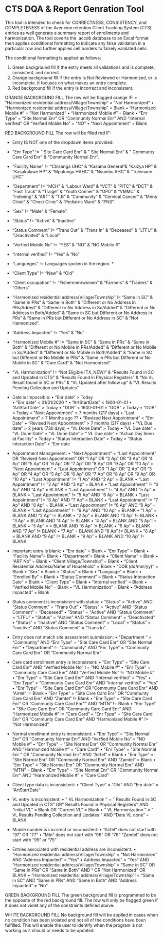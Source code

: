 # CTS DQA & Report Genration Tool
This tool is intended to check for CORRECTNESS, CONSISTENCY, and COMPLETENESS of the Avencion retention Client Tracking System (CTS) entries as well generate a summary report of enrollments and harmonization. The tool coverts the .accdb database to an Excel format then applies conditional formatting to indicate any false validation in a particular row and further applies cell borders to falsely validated cells. 

The conditional formatting is applied as follows: 
1.	Green background fill if the entry meets all validations and is complete, consistent, and correct.
2.	Orange background fill if the entry is Not Reviewed or Harmonized, or is Incomplete. It focuses on what makes an entry complete.
3.	Red background fill if the entry is incorrect and inconsistent.

ORANGE BACKGROUND FILL
The row will be flagged orange IF:
•	“Harmonized residential address/Village/Township” = “Not Harmonized”
•	“Harmonized residential address/Village/Township” =  Blank
•	“Harmonized Mobile #” = “Not Harmonized”
•	“Harmonized Mobile #” =  Blank
•	“Enr Type” = “Site Normal Enr” OR “Community Normal Enr” AND “Internal verified” OR “Verfied Mobile No” = “NO”
•	“Next Appointment” = Blank


RED BACKGROUND FILL
The row will be filled red IF:
-	Entry IS NOT one of the dropdown items provided:
-	"Enr Type" != " Site Care Card Enr" & " Site Normal Enr" & " Communty Care Card Enr" & “Community Normal Enr”.
-	"Facility Name" != “Chisanga UHC” & “Kasama General”& “Kaizya HP” & “Kasakalawe HP” & “Mpulungu HAHC” & “Nsumbu RHC” & “Tulemane UHC”
-	“Department” != “MCH” & “Labour Ward” & “VCT” & “PITC” & “DCT” & “Fast Track” & “Traige” & “Youth Conner” & “OPD” & “VMMC” & “Indexing” & “ART” & “T.B” & “Community” & “Cervical Cancer” & “Mens Clinic” &  “Chest Clinic” & “Pediatric Ward” & “PNS”.
-	“Sex” != “Male” &  “Female”.
-	“Status” != “Active” & “Inactive”
-	“Status Comment” != “Trans Out” & “Trans In” & “Deceased” & “LTFU” & “Deactivated” & “Local”
-	“Verfied Mobile No” != “YES” & “NO” & “NO Mobile #”
-	“Internal verified” != “Yes” & “No”
-	“Langueges” != Languages spoken in the region. *
-	“Client Type” != “New” & “Old” 
-	“Client occupation” != “Fishermen/women” & “Farmers” & “Traders” &  “Others”
-	“Harmonized residential address/Village/Township” != “Same in SC” & “Same in PRs” & “Same in Both” &  “Different or No Address in PRs/Added” & “Different or No Address in Sc/Added” & “Different or No Address in Both/Added” & “Same in SC but Different or No Address in PRs” & “Same in PRs but Different or No Address in SC” & “Not Harmonized”.
-	“Address Impacted” != “Yes” &  “No”
-	“Harmonized Mobile #” != “Same in SC” & “Same in PRs” & “Same in Both” & “Different or No Mobile in PRs/Added” & “Different or No Mobile in Sc/Added” & “Different or No Mobile in Both/Added” &  “Same in SC but Different or No Mobile in PRs” & “Same in PRs but Different or No Mobile in SC” & “Care Card” & “Not Harmonized”
-	“VL Harmonization” != “Not Eligible (TX_NEW)” & “Results Found in SC and Updated in CTS” & “Results Found in Physical Registers” & “No VL Result found in SC or PRs” & “VL Updated after follow up” & “VL Results Pending Collection and Updates”

-	Date is Impossible:
•	“Enr date” > Today          
•	“Enr date” < 01/01/2020 *
•	“ArtStartDate” <  1900-01-01
•	“ArtStartDate” > Today
•	"DOB" < 1900-01-01
•	“DOB” > Today
•	“DOB” = Today
•	"Next Appointment" > 7 months (217 days)
•	“Last Appointment” > 7 Months ago ?? 
•	“Revised Next Appointment” < "Enr Date"
•	“Revised Next Appointment” > 7 months (217 days)
•	“VL Due date” > 2 years (730 days)
•	“VL Done Date” > Today
•	“VL Due date” = “VL Done Date”
•	“VL Done Date”  > “ VL Due date”
•	 “Actual Day Seen at Facility” > Today
•	“Status Interaction Date” > Today 
•	“Status Interaction Date” < “Enr date

-	Appointment Management:
•	"Next Appointment" = “Last Appointment” OR “Revised Next Appointment” OR “1 Ap” OR “2 Ap” OR “3 Ap” OR “4 Ap” OR “5 Ap” OR “6 Ap” OR “7 Ap” OR “8 Ap” OR “9 Ap” OR “10 Ap” 
•	"Next Appointment" < “Last Appointment” OR “1 Ap” OR “2 Ap” OR “3 Ap” OR “4 Ap” OR “5 Ap” OR “6 Ap” OR “7 Ap” OR “8 Ap” OR “9 Ap” OR “10 Ap”
•	“Last Appointment” !=  “1 Ap” AND “2 Ap” = BLANK
•	“Last Appointment” !=  “2 Ap” AND “3 Ap” = BLANK
•	“Last Appointment” !=  “3 Ap” AND “4 Ap” = BLANK
•	“Last Appointment” !=  “4 Ap” AND “5 Ap” = BLANK
•	“Last Appointment” !=  “5 Ap” AND “6 Ap” = BLANK
•	“Last Appointment” !=  “6 Ap” AND “7 Ap” = BLANK
•	“Last Appointment” !=  “7 Ap” AND “8 Ap” = BLANK
•	“Last Appointment” !=  “8 Ap” AND “9 Ap” = BLANK
•	“Last Appointment” !=  “9 Ap” AND “10 Ap” = BLANK
•	 “1 Ap” = BLANK  AND “2 Ap” != BLANK
•	 “2 Ap” = BLANK AND “3 Ap” != BLANK
•	 “3 Ap” = BLANK AND “4 Ap” != BLANK
•	 “4 Ap” = BLANK AND “5 Ap”! = BLANK
•	 “5 Ap” =  = BLANK AND “6 Ap” != BLANK
•	 “6 Ap” = BLANK AND “7 Ap” != BLANK
•	 “7 Ap” = BLANK AND “8 Ap” != BLANK
•	 “8 Ap” = BLANK AND “9 Ap” != BLANK
•	 “9 Ap” = BLANK AND “10 Ap” != BLANK

-	Important entry is blank:
•	“Enr date” = Blank
•	“Enr Type” = Blank
•	“Facility Name”= Blank
•	“Department”= Blank
•	“Client Name” = Blank
•	“ART No” = Blank
•	“Client Village/Township” =  Blank
•	“Client Residential Address/Name of Household” =  Blank
•	“DOB (dd/mm/yy)” =  Blank
•	“Sex” =  Blank
•	“Status” =  Blank
•	“Language” = Blank
•	“Enrolled By” = Blank
•	“Status Comment” =  Blank
•	“Status Interaction Date” =  Blank
•	“Client Type” =  Blank
•	 “Internal verified” =  Blank
•	“Verfied Mobile No” =  Blank
•	“VL Harmonization” =  Blank
•	“Address Impacted” =  Blank

-	Status comment is inconsistent with status:
•	"Status" = "Active" AND “Status Comment” = “Trans Out”
•	"Status" = "Active" AND “Status Comment” = “Deceased”
•	"Status" = "Active" AND “Status Comment” = “LTFU”
•	"Status" = "Active" AND “Status Comment” = “Deactivated”
•	“Status” = “Inactive” AND “Status Comment” = “Local”
•	“Status” = “Inactive” AND “Status Comment” = “Trans In”

-	Entry does not match site assessment submission:
•	"Department “ = “Community” AND "Enr Type" = "Site Care Card Enr" OR “Site Normal Enr”
•	“Department” != “Community” AND "Enr Type"  = "Communty Care Card Enr" OR “Community Normal Enr” 

-	Care card enrollment entry is inconsistent: 
•	"Enr Type" = "Site Care Card Enr" AND “Verfied Mobile No” ! = “NO Mobile #”
•	"Enr Type" = "Communty Care Card Enr" AND “Verfied Mobile No” != “NO Mobile #”	
•	"Enr Type" = "Site Care Card Enr" AND “Internal verified” = “Yes”
•	"Enr Type" = "Communty Care Card Enr" AND “Internal verified” = “Yes”
•	"Enr Type" = "Site Care Card Enr" OR “Communty Care Card Enr” AND “Airtel” != Blank
•	"Enr Type" = "Site Care Card Enr" OR “Communty Care Card Enr” AND “Zamtel” != Blank
•	"Enr Type" = "Site Care Card Enr" OR “Communty Care Card Enr”" AND “MTN” != Blank
•	"Enr Type" = "Site Care Card Enr" OR “Communty Care Card Enr” AND “Harmonized Mobile #” != “Care Card”
•	"Enr Type" = "Site Care Card Enr" OR “Communty Care Card Enr” AND “Harmonized Mobile #” != “Not Harmonized”
-	Normal enrollment entry is inconsistent: 
•	"Enr Type" = "Site Normal Enr" OR "Community Normal Enr"  AND “Verfied Mobile No” = “NO Mobile #”
•	"Enr Type" = "Site Normal Enr" OR “Community Normal Enr” AND “Harmonized Mobile #” = “Care Card”
•	"Enr Type" = "Site Normal Enr " OR "Community Normal Enr" AND “Airtel” = Blank
•	"Enr Type" = "Site Normal Enr" OR "Community Normal Enr" AND “Zamtel” = Blank
•	"Enr Type" = "Site Normal Enr" OR "Community Normal Enr" AND “MTN” = Blank
•	"Enr Type" = "Site Normal Enr" OR "Community Normal Enr" AND “Harmonized Mobile #” =  “Care Card”


-	Client type data is inconsistent:
•	“Client Type” = “Old” AND “Enr date” = “ArtStartDate”

-	VL entry is inconsistent:
•	" VL Harmonization " = " Results Found in SC and Updated in CTS" OR" Results Found in Physical Registers" AND “Initial VL” = Blank OR “Current VL” = Blank
•	" VL Harmonization " = " VL Results Pending Collection and Updates " AND “Date VL done” = BLANK

-	Mobile number is incorrect or inconsistent:
•	“Airtel” does not start with “97” OR “77”
•	“Mtn” does not start with “96” OR “76”
“Zamtel” does not start with “95” or “75”
-	Entries associated with residential address are inconsistent:
•	“Harmonized residential address/Village/Township”  = “Not Harmonized” AND “Address Impacted” = “Yes”
•	Address Impacted” = “Yes”  AND “Harmonized residential address/Village/Township” = “Same in SC” OR “Same in PRs” OR “Same in Both” AND “ OR “Not Harmonized” OR BLANK
•	“Harmonized residential address/Village/Township”! = “Same in SC” AND “Same in PRs” AND “Same in Both” AND “Address Impacted” = “No”


GREEN BACKGROUND FILL
The green background fill is programmed to be the opposite of the red background fill. The row will only be flagged green if it does not violet any of the constraints defined above.

WHITE BACKGROUND FILL
No background fill will be applied in cases when no condition has been violated and not all of the conditions have been fulfilled. This will enable the user to identify when the program is not working as it should or needs to be updated.
